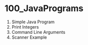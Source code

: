 # 100_JavaPrograms
1. Simple Java Program
2. Print Integers
3. Command Line Arguments
4. Scanner Example
